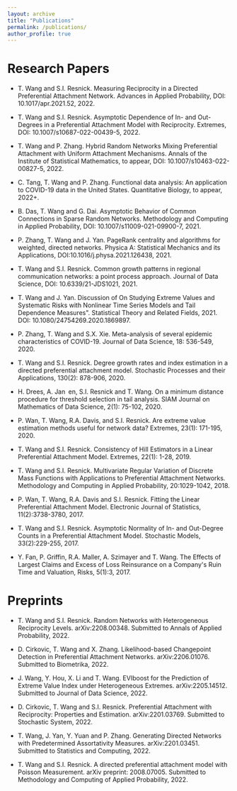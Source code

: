 ```yaml
---
layout: archive
title: "Publications"
permalink: /publications/
author_profile: true
---
```


Research Papers
======
* T. Wang and S.I. Resnick. Measuring Reciprocity in a Directed Preferential Attachment Network. Advances in Applied Probability, DOI: 10.1017/apr.2021.52, 2022.

* T. Wang and S.I. Resnick. Asymptotic Dependence of In- and Out-Degrees in a Preferential Attachment Model with Reciprocity. Extremes, DOI: 10.1007/s10687-022-00439-5, 2022.

* T. Wang and P. Zhang. Hybrid Random Networks Mixing Preferential Attachment with Uniform Attachment Mechanisms. Annals of the Institute of Statistical Mathematics, to appear, DOI: 10.1007/s10463-022-00827-5, 2022.

* C. Tang, T. Wang and P. Zhang. Functional data analysis: An application to COVID-19 data in the United States. Quantitative Biology, to appear, 2022+.

* B. Das, T. Wang and G. Dai. Asymptotic Behavior of Common Connections in Sparse Random Networks. Methodology and Computing in Applied Probability, DOI: 10.1007/s11009-021-09900-7, 2021.

* P. Zhang, T. Wang and J. Yan. PageRank centrality and algorithms for weighted, directed networks. Physica A: Statistical Mechanics and its Applications, DOI:10.1016/j.physa.2021.126438, 2021.

* T. Wang and S.I. Resnick. Common growth patterns in regional communication networks: a point process approach. Journal of Data Science, DOI: 10.6339/21-JDS1021, 2021.

* T. Wang and J. Yan. Discussion of On Studying Extreme Values and Systematic Risks with Nonlinear Time Series Models and Tail Dependence Measures". Statistical Theory and Related Fields, 2021.
DOI: 10.1080/24754269.2020.1869897.

* P. Zhang, T. Wang and S.X. Xie. Meta-analysis of several epidemic characteristics of COVID-19. Journal of Data Science, 18: 536-549, 2020.

* T. Wang and S.I. Resnick. Degree growth rates and index estimation in a directed preferential attachment model. Stochastic Processes and their Applications, 130(2): 878-906, 2020.

* H. Drees, A. Jan en, S.I. Resnick and T. Wang. On a minimum distance procedure for threshold selection in tail analysis. SIAM Journal on Mathematics of Data Science, 2(1): 75-102, 2020.

* P. Wan, T. Wang, R.A. Davis, and S.I. Resnick. Are extreme value estimation methods useful for network data? Extremes, 23(1): 171-195, 2020.

* T. Wang and S.I. Resnick. Consistency of Hill Estimators in a Linear Preferential Attachment Model. Extremes, 22(1): 1-28, 2019.

* T. Wang and S.I. Resnick. Multivariate Regular Variation of Discrete Mass Functions with Applications to Preferential Attachment Networks. Methodology and Computing in Applied Probability, 20:1029-1042, 2018.

* P. Wan, T. Wang, R.A. Davis and S.I. Resnick. Fitting the Linear Preferential Attachment Model. Electronic Journal of Statistics, 11(2):3738-3780, 2017.

* T. Wang and S.I. Resnick. Asymptotic Normality of In- and Out-Degree Counts in a Preferential Attachment Model. Stochastic Models, 33(2):229-255, 2017.

* Y. Fan, P. Griffin, R.A. Maller, A. Szimayer and T. Wang. The Effects of Largest Claims and Excess of Loss Reinsurance on a Company's Ruin Time and Valuation, Risks, 5(1):3, 2017.

Preprints
======

* T. Wang and S.I. Resnick. Random Networks with Heterogeneous Reciprocity Levels. arXiv:2208.00348. Submitted to Annals of Applied Probability, 2022.

* D. Cirkovic, T. Wang and X. Zhang. Likelihood-based Changepoint Detection in Preferential Attachment
Networks. arXiv:2206.01076. Submitted to Biometrika, 2022.

* J. Wang, Y. Hou, X. Li and T. Wang. EVIboost for the Prediction of Extreme Value Index under Heterogeneous Extremes. arXiv:2205.14512. Submitted to Journal of Data Science, 2022.

* D. Cirkovic, T. Wang and S.I. Resnick. Preferential Attachment with Reciprocity: Properties and Estimation. arXiv:2201.03769. Submitted to Stochastic System, 2022.

* T. Wang, J. Yan, Y. Yuan and P. Zhang. Generating Directed Networks with Predetermined Assortativity
Measures. arXiv:2201.03451. Submitted to Statistics and Computing, 2022.

* T. Wang and S.I. Resnick. A directed preferential attachment model with Poisson Measurement. arXiv preprint: 2008.07005. Submitted to Methodology and Computing of Applied Probability, 2022.



